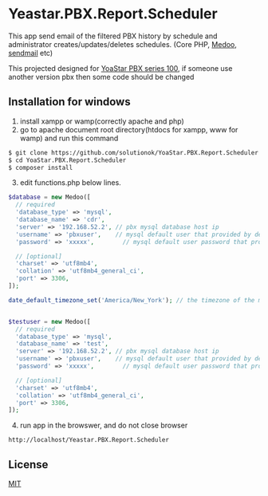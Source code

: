 # Yeastar.PBX.Report.Scheduler
This app send email of the filtered PBX history by schedule and administrator creates/updates/deletes schedules. (Core PHP, [Medoo](https://medoo.in), [sendmail](https://sendmail.org) etc)

This projected designed for [YoaStar PBX series 100](https://www.yeastar.com/s100-voip-pbx), if someone use another version pbx then some code should be changed

## Installation for windows

1. install xampp or wamp(correctly apache and php)
2. go to apache document root directory(htdocs for xampp, www for wamp) and run this command
  ``` bash
  $ git clone https://github.com/solutionok/YoaStar.PBX.Report.Scheduler.git
  $ cd YoaStar.PBX.Report.Scheduler
  $ composer install
  ``` 
3. edit functions.php below lines.
 ``` PHP
 $database = new Medoo([
   // required
   'database_type' => 'mysql',
   'database_name' => 'cdr',
   'server' => '192.168.52.2', // pbx mysql database host ip
   'username' => 'pbxuser',    // mysql default user that provided by default
   'password' => 'xxxxx',        // mysql default user password that provided by default

   // [optional]
   'charset' => 'utf8mb4',
   'collation' => 'utf8mb4_general_ci',
   'port' => 3306,
 ]);
 
 date_default_timezone_set('America/New_York'); // the timezone of the machine, which installed xampp/wamp
 
 
 $testuser = new Medoo([
   // required
   'database_type' => 'mysql',
   'database_name' => 'test',
   'server' => '192.168.52.2', // pbx mysql database host ip
   'username' => 'pbxuser',    // mysql default user that provided by default
   'password' => 'xxxxx',        // mysql default user password that provided by default

   // [optional]
   'charset' => 'utf8mb4',
   'collation' => 'utf8mb4_general_ci',
   'port' => 3306,
 ]);
 ```
 
 4. run app in the browswer, and do not close browser
   ``` url
   http://localhost/Yeastar.PBX.Report.Scheduler
   ```
   
## License
[MIT](https://choosealicense.com/licenses/mit/)
